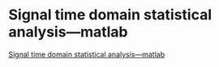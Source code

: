 # Signal time domain statistical analysis—matlab
[Signal time domain statistical analysis—matlab](https://aiwithcloud.com/2022/09/19/signal_time_domain_statistical_analysis-matlab/)
